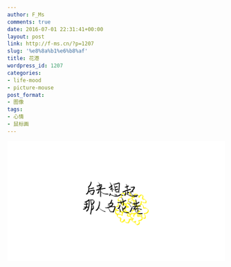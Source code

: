 ```yaml
---
author: F_Ms
comments: true
date: 2016-07-01 22:31:41+00:00
layout: post
link: http://f-ms.cn/?p=1207
slug: '%e8%8a%b1%e6%b8%af'
title: 花港
wordpress_id: 1207
categories:
- life-mood
- picture-mouse
post_format:
- 图像
tags:
- 心情
- 鼠标画
---
```


![20160701_后来想起，那人名字叫花港](/img/post/wp/2016/07/20160701_后来想起，那人名字叫花港.png)
